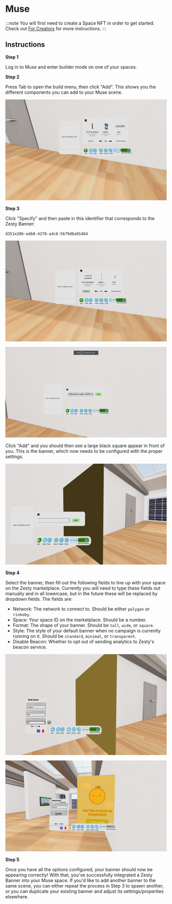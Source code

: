 # Muse

:::note
You will first need to create a Space NFT in order to get started. Check out [For Creators](../../create-space.md) for more instructions.
:::

## Instructions

**Step 1**

Log in to Muse and enter builder mode on one of your spaces.

**Step 2**

Press Tab to open the build menu, then click "Add". This shows you the different components you can add to your Muse scene.

![The Muse build menu.](../../../../.gitbook/assets/muse1.png)

**Step 3**

Click "Specify" and then paste in this identifier that corresponds to the Zesty Banner:

```text
d351e206-edb0-4278-adc6-5b79d6a91464
```

![Hovering over "specify" in the build menu.](../../../../.gitbook/assets/muse2.png)

![Entering the identifier into the specify field.](../../../../.gitbook/assets/muse3.png)

Click "Add" and you should then see a large black square appear in front of you. This is the banner, which now needs to be configured with the proper settings.

![The blank Zesty Banner component added to the scene.](../../../../.gitbook/assets/muse4.png)

**Step 4**

Select the banner, then fill out the following fields to line up with your space on the Zesty marketplace. Currently you will need to type these fields out manually and in all lowercase, but in the future these will be replaced by dropdown fields. The fields are:

* Network: The network to connect to. Should be either `polygon` or `rinkeby`.
* Space: Your space ID on the marketplace. Should be a number.
* Format: The shape of your banner. Should be `tall`, `wide`, or `square`.
* Style: The style of your default banner when no campaign is currently running on it. Should be `standard`, `minimal`, or `transparent`.
* Disable Beacon: Whether to opt out of sending analytics to Zesty's beacon service.

![The network, space, and format fields being set on the Zesty Banner.](../../../../.gitbook/assets/muse5.png)

![The style and beaccon fields being set on the Zesty Banner.](../../../../.gitbook/assets/muse6.png)

**Step 5**

Once you have all the options configured, your banner should now be appearing correctly! With that, you've successfully integrated a Zesty Banner into your Muse space. If you'd like to add another banner to the same scene, you can either repeat the process in Step 3 to spawn another, or you can duplicate your existing banner and adjust its settings/properties elsewhere.
